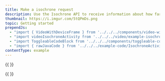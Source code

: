 ```yaml
---
title: Make a isochrone request
description: Use the Isochrone API to receive information about how far you can travel within a given time.
thumbnail: https://i.imgur.com/5tQPmDs.png
topic: Getting started
prependJs:
  - "import { VideoWithDeviceFrame } from '../../../components/video-with-device-frame'"
  - "import videoIsochroneActivity from '../../../video/example-isochrone-activity.mp4'"
  - "import ToggleableCodeBlock from '../../../components/toggleable-code-block'"
  - "import { rawJavaCode } from '../../../example-code/IsochroneActivity.js'"
contentType: example
---
```


{{
  <VideoWithDeviceFrame
    videoFile={videoIsochroneActivity}
    rotation="horizontal"
    device="pixel-2"
  />
}}

<!-- Any notes about this example would go here.  -->

{{
  <ToggleableCodeBlock
    java={rawJavaCode}
  />
}}

